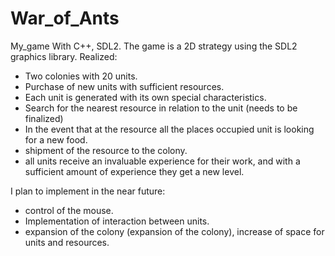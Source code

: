 # War_of_Ants
My_game
With C++, SDL2.
The game is a 2D strategy using the SDL2 graphics library.
Realized:
- Two colonies with 20 units.
- Purchase of new units with sufficient resources.
- Each unit is generated with its own special characteristics.
- Search for the nearest resource in relation to the unit (needs to be finalized)
- In the event that at the resource all the places occupied unit is looking for a new food.
- shipment of the resource to the colony.
- all units receive an invaluable experience for their work, and with a sufficient amount of experience they get a new level.

I plan to implement in the near future:
- control of the mouse.
- Implementation of interaction between units.
- expansion of the colony (expansion of the colony), increase of space for units and resources.
